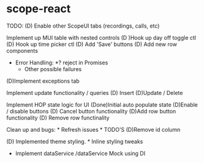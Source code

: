 # scope-react

TODO:
(D) Enable other ScopeUI tabs (recordings, calls, etc)

 Implement up MUI table with nested controls
    (D )Hook up day off toggle ctl
    (D) Hook up time picker ctl
    (D) Add 'Save' buttons
    (D) Add new row components
    
* Error Handling:
    *? reject in Promises
    * Other possible failures

    

(D)Implement exceptions tab

Implement update functionality / queries
    (D) Insert
    (D)Update / Delete
    
Implement HOP state logic for UI
    (Done)Initial auto populate state
    (D)Enable / disable buttons
    (D) Cancel button functionality
    (D)Add row button functionality
    (D) Remove row functinality
    
Clean up and bugs:
    * Refresh issues
    * TODO'S
    (D)Remove id column

(D) Implemented theme styling.
    * Inline styling tweaks

* Implement dataService /dataService Mock using DI

